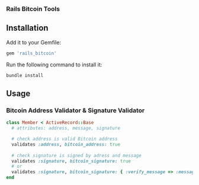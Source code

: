 ### Rails Bitcoin Tools

## Installation

Add it to your Gemfile:

```ruby
gem 'rails_bitcoin'
```

Run the following command to install it:

```console
bundle install
```

## Usage

### Bitcoin Address Validator & Signature Validator

````ruby
class Member < ActiveRecord::Base
  # attributes: address, message, signature

  # check address is valid Bitcoin address
  validates :address, bitcoin_address: true
  
  # check signature is signed by adress and message
  validates :signature, bitcoin_signature: true
  # or 
  validates :signature, bitcoin_signature: { :verify_message => :message_attr, :verify_address => :address_attr }
end
````

